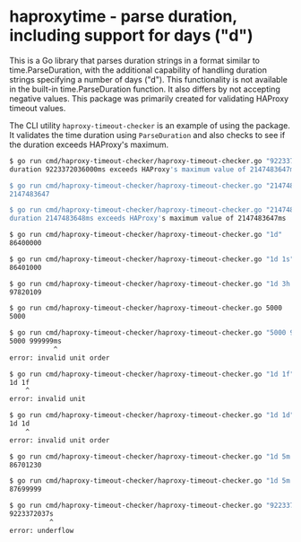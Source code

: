 # haproxytime - parse duration, including support for days ("d")

This is a Go library that parses duration strings in a format similar
to time.ParseDuration, with the additional capability of handling
duration strings specifying a number of days ("d"). This functionality
is not available in the built-in time.ParseDuration function. It also
differs by not accepting negative values. This package was primarily
created for validating HAProxy timeout values.

The CLI utility `haproxy-timeout-checker` is an example of using the
package. It validates the time duration using `ParseDuration` and also
checks to see if the duration exceeds HAProxy's maximum.

```sh
$ go run cmd/haproxy-timeout-checker/haproxy-timeout-checker.go "9223372036s"
duration 9223372036000ms exceeds HAProxy's maximum value of 2147483647ms

$ go run cmd/haproxy-timeout-checker/haproxy-timeout-checker.go "2147483647ms"
2147483647

$ go run cmd/haproxy-timeout-checker/haproxy-timeout-checker.go "2147483648ms"
duration 2147483648ms exceeds HAProxy's maximum value of 2147483647ms

$ go run cmd/haproxy-timeout-checker/haproxy-timeout-checker.go "1d"
86400000

$ go run cmd/haproxy-timeout-checker/haproxy-timeout-checker.go "1d 1s"
86401000

$ go run cmd/haproxy-timeout-checker/haproxy-timeout-checker.go "1d 3h 10m 20s 100ms 9999us"
97820109

$ go run cmd/haproxy-timeout-checker/haproxy-timeout-checker.go 5000
5000

$ go run cmd/haproxy-timeout-checker/haproxy-timeout-checker.go "5000 999999ms"
5000 999999ms
		   ^
error: invalid unit order

$ go run cmd/haproxy-timeout-checker/haproxy-timeout-checker.go "1d 1f"
1d 1f
	^
error: invalid unit

$ go run cmd/haproxy-timeout-checker/haproxy-timeout-checker.go "1d 1d"
1d 1d
	^
error: invalid unit order

$ go run cmd/haproxy-timeout-checker/haproxy-timeout-checker.go "1d 5m 1230ms"
86701230

$ go run cmd/haproxy-timeout-checker/haproxy-timeout-checker.go "1d 5m 0 999999999us"
87699999

$ go run cmd/haproxy-timeout-checker/haproxy-timeout-checker.go "9223372037s"        
9223372037s
          ^
error: underflow
```
